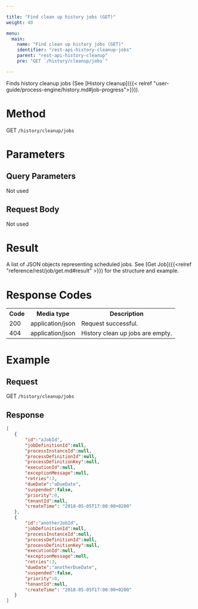 ```yaml
---

title: "Find clean up history jobs (GET)"
weight: 40

menu:
  main:
    name: "Find clean up history jobs (GET)"
    identifier: "rest-api-history-cleanup-jobs"
    parent: "rest-api-history-cleanup"
    pre: "GET `/history/cleanup/jobs`"

---
```

Finds history cleanup jobs (See [History cleanup]({{< relref "user-guide/process-engine/history.md#job-progress">}})).

# Method

GET `/history/cleanup/jobs`


# Parameters

## Query Parameters

Not used

## Request Body

Not used

# Result

A list of JSON objects representing scheduled jobs.
See [Get Job]({{<relref "reference/rest/job/get.md#result" >}}) for the structure and example.

# Response Codes

<table class="table table-striped">
  <tr>
    <th>Code</th>
    <th>Media type</th>
    <th>Description</th>
  </tr>
  <tr>
    <td>200</td>
    <td>application/json</td>
    <td>Request successful.</td>
  </tr>
   <tr>
    <td>404</td>
    <td>application/json</td>
    <td>History clean up jobs are empty.</td>
  </tr>
</table>

# Example

## Request

GET `/history/cleanup/jobs`

## Response

```json
[
   {
       "id":"aJobId",
       "jobDefinitionId":null,
       "processInstanceId":null,
       "processDefinitionId":null,
       "processDefinitionKey":null,
       "executionId":null,
       "exceptionMessage":null,
       "retries":3,
       "dueDate":"aDueDate",
       "suspended":false,
       "priority":0,
       "tenantId":null,
       "createTime": "2018-05-05T17:00:00+0200"
   },
   {
       "id":"anotherJobId",
       "jobDefinitionId":null,
       "processInstanceId":null,
       "processDefinitionId":null,
       "processDefinitionKey":null,
       "executionId":null,
       "exceptionMessage":null,
       "retries":3,
       "dueDate":"anotherDueDate",
       "suspended":false,
       "priority":0,
       "tenantId":null,
       "createTime": "2018-05-05T17:00:00+0200"
   }
]
```
